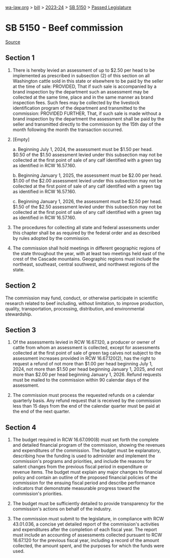 [wa-law.org](/) > [bill](/bill/) > [2023-24](/bill/2023-24/) > [SB 5150](/bill/2023-24/sb/5150/) > [Passed Legislature](/bill/2023-24/sb/5150/S.PL/)

# SB 5150 - Beef commission

[Source](http://lawfilesext.leg.wa.gov/biennium/2023-24/Pdf/Bills/Senate%20Passed%20Legislature/5150-S.PL.pdf)

## Section 1
1. There is hereby levied an assessment of up to $2.50 per head to be implemented as prescribed in subsection (2) of this section on all Washington cattle sold in this state or elsewhere to be paid by the seller at the time of sale: PROVIDED, That if such sale is accompanied by a brand inspection by the department such an assessment may be collected at the same time, place and in the same manner as brand inspection fees. Such fees may be collected by the livestock identification program of the department and transmitted to the commission: PROVIDED FURTHER, That, if such sale is made without a brand inspection by the department the assessment shall be paid by the seller and transmitted directly to the commission by the 15th day of the month following the month the transaction occurred.

2. [Empty]

    a. Beginning July 1, 2024, the assessment must be $1.50 per head. $0.50 of the $1.50 assessment levied under this subsection may not be collected at the first point of sale of any calf identified with a green tag as identified in RCW 16.57.160.

    b. Beginning January 1, 2025, the assessment must be $2.00 per head. $1.00 of the $2.00 assessment levied under this subsection may not be collected at the first point of sale of any calf identified with a green tag as identified in RCW 16.57.160.

    c. Beginning January 1, 2026, the assessment must be $2.50 per head. $1.50 of the $2.50 assessment levied under this subsection may not be collected at the first point of sale of any calf identified with a green tag as identified in RCW 16.57.160.

3. The procedures for collecting all state and federal assessments under this chapter shall be as required by the federal order and as described by rules adopted by the commission.

4. The commission shall hold meetings in different geographic regions of the state throughout the year, with at least two meetings held east of the crest of the Cascade mountains. Geographic regions must include the northeast, southeast, central southwest, and northwest regions of the state.

## Section 2
The commission may fund, conduct, or otherwise participate in scientific research related to beef including, without limitation, to improve production, quality, transportation, processing, distribution, and environmental stewardship.

## Section 3
1. Of the assessments levied in RCW 16.67.120, a producer or owner of cattle from whom an assessment is collected, except for assessments collected at the first point of sale of green tag calves not subject to the assessment increases provided in RCW 16.67.120(2), has the right to request a refund of not more than $1.00 per head beginning July 1, 2024, not more than $1.50 per head beginning January 1, 2025, and not more than $2.00 per head beginning January 1, 2026. Refund requests must be mailed to the commission within 90 calendar days of the assessment.

2. The commission must process the requested refunds on a calendar quarterly basis. Any refund request that is received by the commission less than 15 days from the end of the calendar quarter must be paid at the end of the next quarter.

## Section 4
1. The budget required in RCW 16.67.090(8) must set forth the complete and detailed financial program of the commission, showing the revenues and expenditures of the commission. The budget must be explanatory, describing how the funding is used to administer and implement the commission's programs and priorities, and include the reasons for salient changes from the previous fiscal period in expenditure or revenue items. The budget must explain any major changes to financial policy and contain an outline of the proposed financial policies of the commission for the ensuing fiscal period and describe performance indicators that demonstrate measurable progress toward the commission's priorities.

2. The budget must be sufficiently detailed to provide transparency for the commission's actions on behalf of the industry.

3. The commission must submit to the legislature, in compliance with RCW 43.01.036, a concise yet detailed report of the commission's activities and expenditures after the completion of each fiscal year. The report must include an accounting of assessments collected pursuant to RCW 16.67.120 for the previous fiscal year, including a record of the amount collected, the amount spent, and the purposes for which the funds were used.
